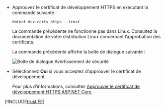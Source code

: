 * Approuvez le certificat de développement HTTPS en exécutant la commande suivante :

  ```dotnetcli
  dotnet dev-certs https --trust
  ```
  
  La commande précédente ne fonctionne pas dans Linux. Consultez la documentation de votre distribution Linux concernant l’approbation des certificats.

  La commande précédente affiche la boîte de dialogue suivante :

  ![Boîte de dialogue Avertissement de sécurité](~/getting-started/_static/cert.png)

* Sélectionnez **Oui** si vous acceptez d’approuver le certificat de développement.

  Pour plus d’informations, consultez [Approuver le certificat de développement HTTPS ASP.NET Core](xref:security/enforcing-ssl#trust-the-aspnet-core-https-development-certificate-on-windows-and-macos).
  
[!INCLUDE[trust FF](~/includes/trust-ff.md)]
